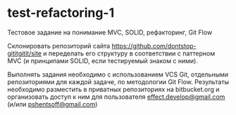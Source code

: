 # test-refactoring-1
Тестовое задание на понимание MVC, SOLID, рефакторинг, Git Flow

Склонировать репозиторий сайта https://github.com/dontstop-gititgitit/site и переделать его структуру в соответствии с паттерном MVC (и принципами SOLID, если тестируемый знаком с ними).

Выполнять задания необходимо с использованием VCS Git, отдельными репозиториями для каждой задаче, по методологии Git Flow. Результаты необходимо разместить в приватных репозиториях на bitbucket.org и организовать доступ к ним для пользователя effect.develop@gmail.com (и/или pshentsoff@gmail.com)

